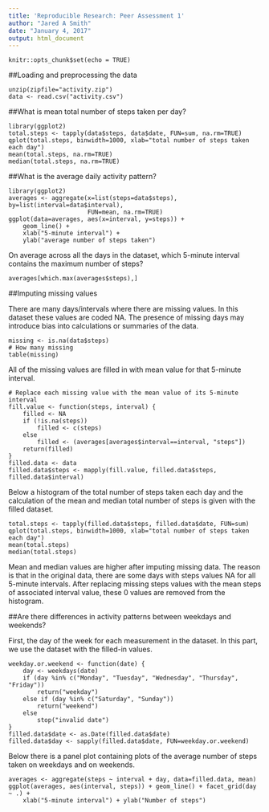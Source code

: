```yaml
---
title: 'Reproducible Research: Peer Assessment 1'
author: "Jared A Smith"
date: "January 4, 2017"
output: html_document
---
```


```{r setup, include=FALSE}
knitr::opts_chunk$set(echo = TRUE)
```

##Loading and preprocessing the data

```{r}
unzip(zipfile="activity.zip")
data <- read.csv("activity.csv")
```

##What is mean total number of steps taken per day?

```{r}
library(ggplot2)
total.steps <- tapply(data$steps, data$date, FUN=sum, na.rm=TRUE)
qplot(total.steps, binwidth=1000, xlab="total number of steps taken each day")
mean(total.steps, na.rm=TRUE)
median(total.steps, na.rm=TRUE)
```

##What is the average daily activity pattern?

```{r}
library(ggplot2)
averages <- aggregate(x=list(steps=data$steps), by=list(interval=data$interval),
                      FUN=mean, na.rm=TRUE)
ggplot(data=averages, aes(x=interval, y=steps)) +
    geom_line() +
    xlab("5-minute interval") +
    ylab("average number of steps taken")
```

On average across all the days in the dataset, which 5-minute interval contains the maximum number of steps?

```{r}
averages[which.max(averages$steps),]
```

##Imputing missing values

There are many days/intervals where there are missing values. In this dataset these values are coded NA. The presence of missing days may introduce bias into calculations or summaries of the data.

```{r}
missing <- is.na(data$steps)
# How many missing
table(missing)
```

All of the missing values are filled in with mean value for that 5-minute interval.

```{r}
# Replace each missing value with the mean value of its 5-minute interval
fill.value <- function(steps, interval) {
    filled <- NA
    if (!is.na(steps))
        filled <- c(steps)
    else
        filled <- (averages[averages$interval==interval, "steps"])
    return(filled)
}
filled.data <- data
filled.data$steps <- mapply(fill.value, filled.data$steps, filled.data$interval)
```

Below a histogram of the total number of steps taken each day and the calculation of the mean and median total number of steps is given with the filled dataset.

```{r}
total.steps <- tapply(filled.data$steps, filled.data$date, FUN=sum)
qplot(total.steps, binwidth=1000, xlab="total number of steps taken each day")
mean(total.steps)
median(total.steps)
```

Mean and median values are higher after imputing missing data. The reason is that in the original data, there are some days with steps values NA for all 5-minute intervals. After replacing missing steps values with the mean steps of associated interval value, these 0 values are removed from the histogram.

##Are there differences in activity patterns between weekdays and weekends?

First, the day of the week for each measurement in the dataset. In this part, we use the dataset with the filled-in values.

```{r}
weekday.or.weekend <- function(date) {
    day <- weekdays(date)
    if (day %in% c("Monday", "Tuesday", "Wednesday", "Thursday", "Friday"))
        return("weekday")
    else if (day %in% c("Saturday", "Sunday"))
        return("weekend")
    else
        stop("invalid date")
}
filled.data$date <- as.Date(filled.data$date)
filled.data$day <- sapply(filled.data$date, FUN=weekday.or.weekend)
```

Below there is a panel plot containing plots of the average number of steps taken on weekdays and on weekends.

```{r}
averages <- aggregate(steps ~ interval + day, data=filled.data, mean)
ggplot(averages, aes(interval, steps)) + geom_line() + facet_grid(day ~ .) +
    xlab("5-minute interval") + ylab("Number of steps")
```